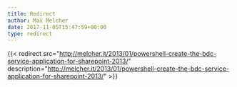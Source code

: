 ```yaml
---
title: Redirect
author: Max Melcher
date: 2017-11-05T15:47:59+00:00
type: redirect
---
```

{{< redirect src="http://melcher.it/2013/01/powershell-create-the-bdc-service-application-for-sharepoint-2013/" description="http://melcher.it/2013/01/powershell-create-the-bdc-service-application-for-sharepoint-2013/" >}}
